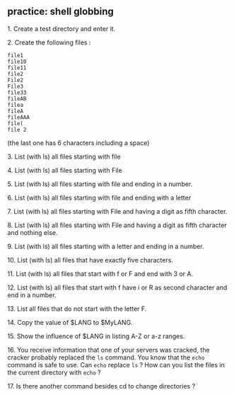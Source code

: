 ## practice: shell globbing

1\. Create a test directory and enter it.

2\. Create the following files :

    file1
    file10
    file11
    file2
    File2
    File3
    file33
    fileAB
    filea
    fileA
    fileAAA
    file(
    file 2

(the last one has 6 characters including a space)

3\. List (with ls) all files starting with file

4\. List (with ls) all files starting with File

5\. List (with ls) all files starting with file and ending in a number.

6\. List (with ls) all files starting with file and ending with a letter

7\. List (with ls) all files starting with File and having a digit as
fifth character.

8\. List (with ls) all files starting with File and having a digit as
fifth character and nothing else.

9\. List (with ls) all files starting with a letter and ending in a
number.

10\. List (with ls) all files that have exactly five characters.

11\. List (with ls) all files that start with f or F and end with 3 or
A.

12\. List (with ls) all files that start with f have i or R as second
character and end in a number.

13\. List all files that do not start with the letter F.

14\. Copy the value of \$LANG to \$MyLANG.

15\. Show the influence of \$LANG in listing A-Z or a-z ranges.

16\. You receive information that one of your servers was cracked, the
cracker probably replaced the `ls` command. You know that the `echo`
command is safe to use. Can `echo` replace `ls` ? How can you list the
files in the current directory with `echo` ?

17\. Is there another command besides cd to change directories ?

